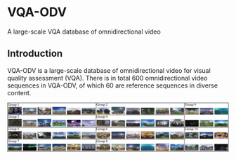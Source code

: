 # VQA-ODV
A large-scale VQA database of omnidirectional video

## Introduction
VQA-ODV is a large-scale database of omnidirectional video for visual quality assessment (VQA). There is in total 600 omnidirectional video sequences in VQA-ODV, of which 60 are reference sequences in diverse content.

![](https://github.com/Archer-Tatsu/VQA-ODV/blob/master/images/Screenshots.jpg "")  
